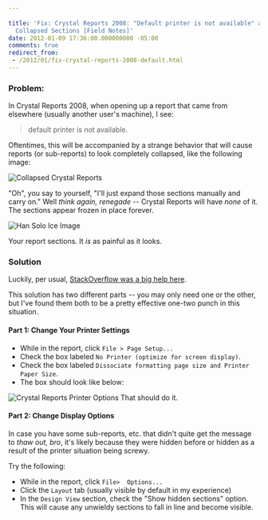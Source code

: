 ```yaml
---
 
title: 'Fix: Crystal Reports 2008: "Default printer is not available" and/or Un-expandable
  Collapsed Sections [Field Notes]'
date: 2012-01-09 17:36:00.000000000 -05:00
comments: true
redirect_from: 
 - /2012/01/fix-crystal-reports-2008-default.html
---
```

### Problem:

In Crystal Reports 2008, when opening up a report that came from elsewhere (usually another user's machine), I see:

> default printer is not available.

Oftentimes, this will be accompanied by a strange behavior that will cause reports (or sub-reports) to look completely collapsed, like the following image:

![Collapsed Crystal Reports]({{site.post-images}}//CrystalReports_CollapsedSectionProblem.png)

"Oh", you say to yourself, "I'll just expand those sections manually and carry on." Well *think again, renegade* -- Crystal Reports will have *none* of it. The sections appear frozen in place forever.

![Han Solo Ice Image]({{site.post-images}}//han-solo-frozen-in-carbonite_2.jpg)

Your report sections. It *is* as painful as it looks.

### Solution

Luckily, per usual, [StackOverflow was a big help here][SO Link].

This solution has two different parts -- you may only need one or the other, but I've found them both to be a pretty effective one-two punch in this situation.

#### Part 1: Change Your Printer Settings

* While in the report, click `File > Page Setup...`
* Check the box labeled `No Printer (optimize for screen display)`.
* Check the box labeled `Dissociate formatting page size and Printer Paper Size`.
* The box should look like below:

![Crystal Reports Printer Options]({{site.post-images}}//CR-Page-Settings.png)
That should do it.

#### Part 2: Change Display Options

In case you have some sub-reports, etc. that didn't quite get the message to *thaw out, bro*, it's likely because they were hidden before or hidden as a result of the printer situation being screwy.

Try the following:

* While in the report, click `File>  Options...`
* Click the `Layout` tab (usually visible by default in my experience)
* In the `Design View` section, check the "Show hidden sections" option. This will cause any unwieldy sections to fall in line and become visible.

[SO Link]: http://stackoverflow.com/questions/8714797/crystal-reports-2008-sections-are-collapsed-and-i-cant-expand
